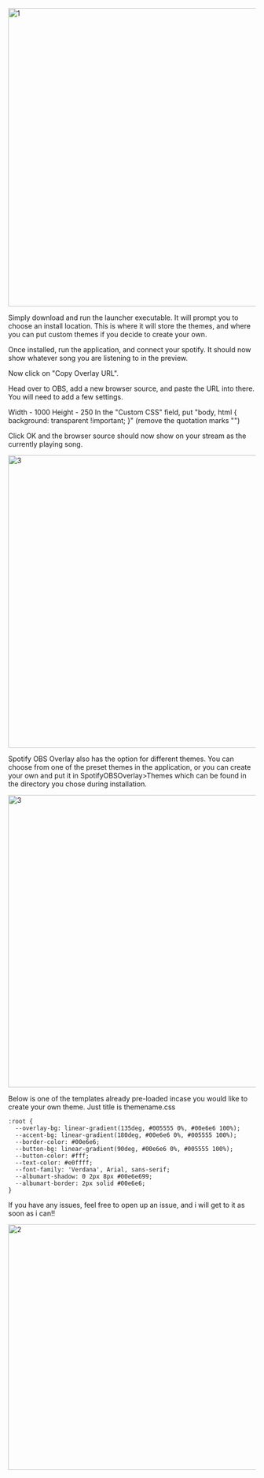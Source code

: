 <img width="790" height="606" alt="1" src="https://github.com/user-attachments/assets/b9431fb1-e6b3-4801-a28e-ad361e84c23a" />

Simply download and run the launcher executable. It will prompt you to choose an install location. This is where it will store the themes, and where you can put custom themes if you decide to create your own.

Once installed, run the application, and connect your spotify. It should now show whatever song you are listening to in the preview. 

Now click on "Copy Overlay URL". 


Head over to OBS, add a new browser source, and paste the URL into there. You will need to add a few settings. 

Width -  1000
Height - 250
In the "Custom CSS" field, put "body, html { background: transparent !important; }" (remove the quotation marks "")

Click OK and the browser source should now show on your stream as the currently playing song.


<img width="790" height="594" alt="3" src="https://github.com/user-attachments/assets/780d4c37-3c9f-437d-80af-daa40c06f238" />

Spotify OBS Overlay also has the option for different themes. You can choose from one of the preset themes in the application, or you can create your own and put it in SpotifyOBSOverlay>Themes which can be found in the directory you chose during installation. 


<img width="790" height="594" alt="3" src="https://github.com/user-attachments/assets/780d4c37-3c9f-437d-80af-daa40c06f238" />

Below is one of the templates already pre-loaded incase you would like to create your own theme. Just title is themename.css

```
:root {
  --overlay-bg: linear-gradient(135deg, #005555 0%, #00e6e6 100%);
  --accent-bg: linear-gradient(180deg, #00e6e6 0%, #005555 100%);
  --border-color: #00e6e6;
  --button-bg: linear-gradient(90deg, #00e6e6 0%, #005555 100%);
  --button-color: #fff;
  --text-color: #e0ffff;
  --font-family: 'Verdana', Arial, sans-serif;
  --albumart-shadow: 0 2px 8px #00e6e699;
  --albumart-border: 2px solid #00e6e6;
}
```

If you have any issues, feel free to open up an issue, and i will get to it as soon as i can!!

<img width="1470" height="499" alt="2" src="https://github.com/user-attachments/assets/0f7317ef-ebad-4828-b5dc-5c378ba70935" />
